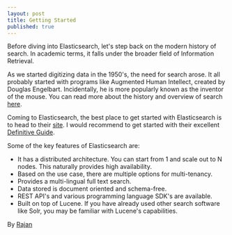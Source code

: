 ```yaml
---
layout: post
title: Getting Started
published: true
---
```



Before diving into Elasticsearch, let's step back on the modern history of search. In academic terms, it falls under the broader field of Information Retrieval. 

As we started digitizing data in the 1950's, the need for search arose. It all probably started with programs like Augmented Human Intellect, created by Douglas Engelbart. Incidentally, he is more popularly known as the inventor of the mouse. You can read more about the history and overview of search [here](https://github.com/ElasticsearchTraining/TrainingMaterial/blob/master/Basics/Elasticsearch%20Training%20%E2%80%93%20Session%201.pdf).

Coming to Elasticsearch, the best place to get started with Elasticsearch is to head to their [site](https://www.elastic.co/guide/index.html). 
I would recommend to get started with their excellent [Definitive Guide](https://www.elastic.co/guide/en/elasticsearch/guide/current/index.html).

Some of the key features of Elasticsearch are:

* It has a distributed architecture. You can start from 1 and scale out to N nodes. This naturally provides high availability.
* Based on the use case, there are multiple options for multi-tenancy.
* Provides a multi-lingual full text search.
* Data stored is document oriented and schema-free.
* REST API's and various programming language SDK's are available.
* Built on top of Lucene. If you have already used other search software like Solr, you may be familiar with Lucene's capabilities.

By [Rajan](https://github.com/rajanm)
